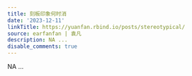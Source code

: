 ```yaml
---
title: 刻板印象何时消
date: '2023-12-11'
linkTitle: https://yuanfan.rbind.io/posts/stereotypical/
source: earfanfan | 袁凡
description: NA ...
disable_comments: true
---
```

NA ...
